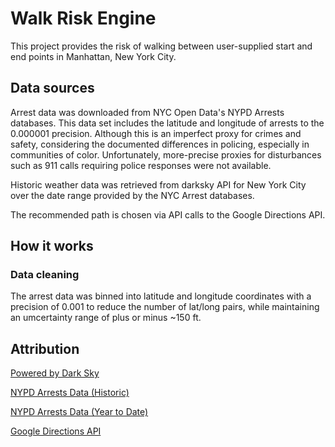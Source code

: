 # Walk Risk Engine
This project provides the risk of walking between user-supplied start and end points in Manhattan, New York City.

## Data sources
Arrest data was downloaded from NYC Open Data's NYPD Arrests databases. This data set includes the latitude and longitude of arrests to the 0.000001 precision. Although this is an imperfect proxy for crimes and safety, considering the documented differences in policing, especially in communities of color. Unfortunately, more-precise proxies for disturbances such as 911 calls requiring police responses were not available.

Historic weather data was retrieved from darksky API for New York City over the date range provided by the NYC Arrest databases.

The recommended path is chosen via API calls to the Google Directions API.

## How it works
### Data cleaning
The arrest data was binned into latitude and longitude coordinates with a precision of 0.001 to reduce the number of lat/long pairs, while maintaining an umcertainty range of plus or minus ~150 ft.

## Attribution
[Powered by Dark Sky](https://darksky.net/poweredby/)

[NYPD Arrests Data (Historic)](https://data.cityofnewyork.us/Public-Safety/NYPD-Arrests-Data-Historic-/8h9b-rp9u)

[NYPD Arrests Data (Year to Date)](https://data.cityofnewyork.us/Public-Safety/NYPD-Arrest-Data-Year-to-Date-/uip8-fykc)

[Google Directions API](https://developers.google.com/maps/documentation/directions/intro)